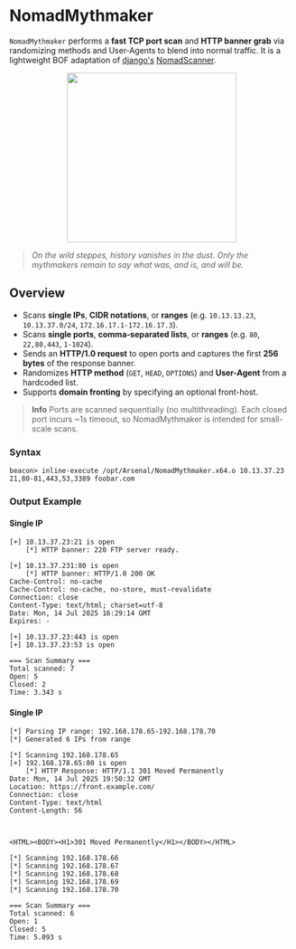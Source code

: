 # NomadMythmaker

`NomadMythmaker` performs a **fast TCP port scan** and **HTTP banner grab** via  randomizing methods and User‑Agents to blend into normal traffic.
It is a lightweight  BOF adaptation of [django's](https://github.com/django-88)   [NomadScanner](https://github.com/django-88/NomadScanner).

<p align="center">
  <img src="https://cards.scryfall.io/large/front/9/a/9a5694fe-57d2-4359-857a-63213d986747.jpg?1562631113" width="300"/>
</p>

> *On the wild steppes, history vanishes in the dust. Only the mythmakers remain to say what was, and is, and will be.*

## Overview

* Scans **single IPs**, **CIDR notations**, or **ranges** (e.g. `10.13.13.23`, `10.13.37.0/24`, `172.16.17.1-172.16.17.3`).
* Scans **single ports**, **comma‑separated lists**, or **ranges** (e.g. `80`, `22,80,443`, `1-1024`).
* Sends an **HTTP/1.0 request** to open ports and captures the first **256 bytes** of the response banner.
* Randomizes **HTTP method** (`GET`, `HEAD`, `OPTIONS`) and **User-Agent** from a hardcoded list.
* Supports **domain fronting** by specifying an optional front-host.

> **Info**
> Ports are scanned sequentially (no multithreading).
> Each closed port incurs \~1s timeout, so NomadMythmaker is intended for small-scale scans.

### Syntax

```plaintext
beacon> inline-execute /opt/Arsenal/NomadMythmaker.x64.o 10.13.37.23 21,80-81,443,53,3389 foobar.com
```

### Output Example

#### Single IP
```plaintext
[+] 10.13.37.23:21 is open
    [*] HTTP banner: 220 FTP server ready.

[+] 10.13.37.231:80 is open
    [*] HTTP banner: HTTP/1.0 200 OK
Cache-Control: no-cache
Cache-Control: no-cache, no-store, must-revalidate
Connection: close
Content-Type: text/html; charset=utf-8
Date: Mon, 14 Jul 2025 16:29:14 GMT
Expires: -

[+] 10.13.37.23:443 is open
[+] 10.13.37.23:53 is open

=== Scan Summary ===
Total scanned: 7
Open: 5
Closed: 2
Time: 3.343 s
```

#### Single IP
```plaintext
[*] Parsing IP range: 192.168.178.65-192.168.178.70
[*] Generated 6 IPs from range

[*] Scanning 192.168.178.65
[+] 192.168.178.65:80 is open
    [*] HTTP Response: HTTP/1.1 301 Moved Permanently
Date: Mon, 14 Jul 2025 19:50:32 GMT
Location: https://front.example.com/
Connection: close
Content-Type: text/html
Content-Length: 56



<HTML><BODY><H1>301 Moved Permanently</H1></BODY></HTML>

[*] Scanning 192.168.178.66
[*] Scanning 192.168.178.67
[*] Scanning 192.168.178.68
[*] Scanning 192.168.178.69
[*] Scanning 192.168.178.70

=== Scan Summary ===
Total scanned: 6
Open: 1
Closed: 5
Time: 5.093 s
```
